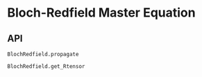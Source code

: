 # Bloch-Redfield Master Equation

## API
```@docs
BlochRedfield.propagate
```

```@docs
BlochRedfield.get_Rtensor
```
